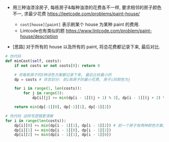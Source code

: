 



- 用三种油漆涂房子, 每栋房子&每种油漆的花费各不一样, 要求相邻的房子颜色不一, 求最少花费 https://leetcode.com/problems/paint-house/
  - `cost[house][paint]` 表示刷某个 house 为某种 paint 的费用.
  - Lintcode也有类似的题 https://www.lintcode.com/problem/paint-house/description


- [思路] 对于所有的 house 以及所有的 paint, 将总花费都记录下来, 最后对比.


```py
# 伪代码
def minCost(self, costs):
    if not costs or not costs[0]: return 0

    # 将每栋房子的3种涂色方案都记录下来, 最后比较最小的
    dp = costs # 状态划分: 前i栋房子的最小花费, 房子i的颜色为j

    for i in range(1, len(costs)):
        for j in range(3):
            dp[i][j] += min(dp[i - 1][(j + 1) % 3], dp[i - 1][(j + 2) % 3]) # 前一个房子有两种颜色方案, 选花费小的

    return min(dp[-1][0], dp[-1][1], dp[-1][2])

# 伪代码 这样写逻辑更清晰
for i in range(len(costs)):
    dp[i][0] += min(dp[i - 1][1], dp[i - 1][2]) # 前一个房子有两种颜色方案, 选花费小的
    dp[i][1] += min(dp[i - 1][0], dp[i - 1][2]) 
    dp[i][2] += min(dp[i - 1][1], dp[i - 1][0]) 
```

